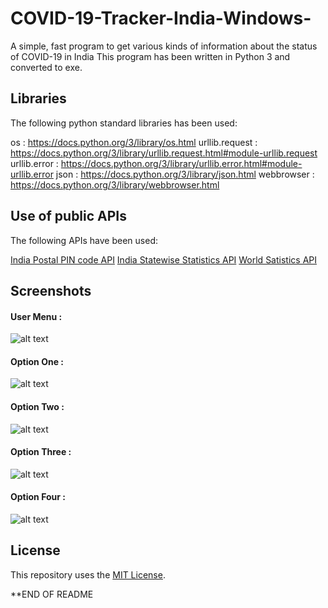 # COVID-19-Tracker-India-Windows-

A simple, fast program to get various kinds of information about the status of COVID-19 in India
This program has been written in Python 3 and converted to exe.


## Libraries

The following python standard libraries has been used:

os              : <https://docs.python.org/3/library/os.html>
urllib.request  : <https://docs.python.org/3/library/urllib.request.html#module-urllib.request>
urllib.error    : <https://docs.python.org/3/library/urllib.error.html#module-urllib.error>
json            : <https://docs.python.org/3/library/json.html>
webbrowser      : <https://docs.python.org/3/library/webbrowser.html>


## Use of public APIs

The following APIs have been used:

[India Postal PIN code API](http://www.postalpincode.in/Api-Details "India Post Postal PIN code API Details")
[India Statewise Statistics API](https://api.rootnet.in/covid19-in/unofficial/covid19india.org/statewise "India Unofficial Statewise COVID-19 Statistics")
[World Satistics API](https://covidapi.info/api/v1/global "World COVID-19 Statistics")


## Screenshots

#### User Menu :
![alt text](https://github.com/deeptadeeproy/COVID-19-Tracker-India-Windows-/blob/master/Screenshots/menu.PNG)

#### Option One :
![alt text](https://github.com/deeptadeeproy/COVID-19-Tracker-India-Windows-/blob/master/Screenshots/option1.PNG)

#### Option Two :
![alt text](https://github.com/deeptadeeproy/COVID-19-Tracker-India-Windows-/blob/master/Screenshots/option2.PNG)

#### Option Three :
![alt text](https://github.com/deeptadeeproy/COVID-19-Tracker-India-Windows-/blob/master/Screenshots/option3.PNG)

#### Option Four :
![alt text](https://github.com/deeptadeeproy/COVID-19-Tracker-India-Windows-/blob/master/Screenshots/option4.PNG)


## License

This repository uses the [MIT License](/LICENSE).

**END OF README
